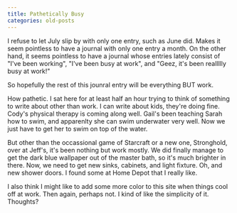 ```yaml
---
title: Pathetically Busy
categories: old-posts
---
```

I refuse to let July slip by with only one entry, such as June did. Makes it seem pointless to have a journal with only one entry a month. On the other hand, it seems pointless to have a journal whose entries lately consist of "I've been working", "I've been busy at work", and "Geez, it's been reallllly busy at work!"

So hopefully the rest of this jounral entry will be everything BUT work.
<!--more-->

How pathetic. I sat here for at least half an hour trying to think of something to write about other than work. I can write about kids, they're doing fine. Cody's physical therapy is coming along well. Gail's been teaching Sarah how to swim, and apparenlty she can swim underwater very well. Now we just have to get her to swim on top of the water.

But other than the occassional game of Starcraft or a new one, Stronghold, over at Jeff's, it's been nothing but work mostly. We did finally manage to get the dark blue wallpaper out of the master bath, so it's much brighter in there. Now, we need to get new sinks, cabinets, and light fixture. Oh, and new shower doors. I found some at Home Depot that I really like.

I also think I might like to add some more color to this site when things cool off at work. Then again, perhaps not. I kind of like the simplicity of it. Thoughts?